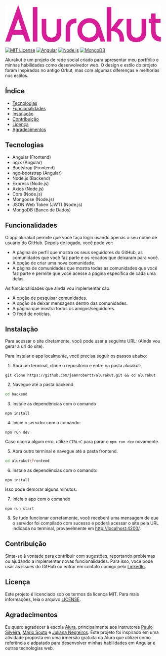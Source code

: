 ![Alurakut](./frontend/src/assets/logo.svg)

[![MIT License](https://img.shields.io/badge/license-MIT-blue.svg)](https://opensource.org/licenses/MIT)
[![Angular](https://img.shields.io/badge/Angular-15-red.svg)](https://angular.io/)
[![Node.js](https://img.shields.io/badge/Node.js-18-green.svg)](https://nodejs.org/)
[![MongoDB](https://img.shields.io/badge/MongoDB-4-yellow.svg)](https://www.mongodb.com/)

Alurakut é um projeto de rede social criado para apresentar meu portfólio e minhas habilidades como desenvolvedor web. O design e estilo do projeto foram inspirados no antigo Orkut, mas com algumas diferenças e melhorias nos estilos.

## Índice

- [Tecnologias](#tecnologias)
- [Funcionalidades](#funcionalidades)
- [Instalação](#instalação)
- [Contribuição](#contribuição)
- [Licença](#licença)
- [Agradecimentos](#agradecimentos)

## Tecnologias

- Angular (Frontend)
- ngrx (Angular)
- Bootstrap (Frontend)
- ngx-bootstrap (Angular)
- Node.js (Backend)
- Express (Node.js)
- Axios (Node.js)
- Cors (Node.js)
- Mongoose (Node.js)
- JSON Web Token (JWT) (Node.js)
- MongoDB (Banco de Dados)

## Funcionalidades

O app alurakut permite que você faça login usando apenas o seu nome de usuário do GitHub. Depois de logado, você pode ver:

- A página de perfil que mostra os seus seguidores do GitHub, as comunidades que você faz parte e os recados que deixaram para você.
- A opção de criar uma nova comunidade.
- A página de comunidades que mostra todas as comunidades que você faz parte e permite que você acesse a página específica de cada uma delas.

As funcionalidades que ainda vou implementar são:

- A opção de pesquisar comunidades.
- A opção de deixar mensagens dentro das comunidades.
- A página que mostra todos os amigos/seguidores.
- O feed de notícias.

## Instalação

Para acessar o site diretamente, você pode usar a seguinte URL: (Ainda vou gerar a url do site).

Para instalar o app localmente, você precisa seguir os passos abaixo:

1. Abra um terminal, clone o repositório e entre na pasta alurakut:

```
git clone https://github.com/jeanrobertt/alurakut.git && cd alurakut
```

2. Navegue até a pasta backend.

```sh
cd backend
```

3. Instale as dependências com o comando 

```
npm install
```

4. Inicie o servidor com o comando: 
```
npm run dev
```

Caso ocorra algum erro, utilize `CTRL+C` para parar e `npm run dev` novamente.

5. Abra outro terminal e navegue até a pasta frontend.

```sh
cd alurakut\frontend
```

6. Instale as dependências com o comando:

```
npm install
```

Isso pode demorar alguns minutos.

7. Inicie o app com o comando 

```
npm run start
```

8. Se tudo funcionar corretamente, você receberá uma mensagem de que o servidor foi compilado com sucesso e poderá acessar o site pela URL indicada no terminal, provavelmente em <http://localhost:4200/>.

## Contribuição

Sinta-se à vontade para contribuir com sugestões, reportando problemas ou ajudando a implementar novas funcionalidades. Para isso, você pode usar as issues do GitHub ou entrar em contato comigo pelo [LinkedIn](https://www.linkedin.com/in/jeanrobertt).

## Licença

Este projeto é licenciado sob os termos da licença MIT. Para mais informações, leia o arquivo [LICENSE](LICENSE).

## Agradecimentos

Eu quero agradecer à escola [Alura](https://www.alura.com.br/), principalmente aos instrutores [Paulo Silveira](https://www.linkedin.com/in/paulosilveira), [Mario Souto](https://www.linkedin.com/in/omariosouto) e [Juliana Negreiros](https://www.linkedin.com/in/juliananegreiros).  Este projeto foi inspirado em uma atividade proposta em uma irmersão gratuita da Alura que utilizei como referência e adpatado para desenvolver minhas habilidades em Angular e outras tecnologias web.